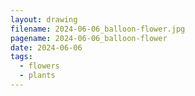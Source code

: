 ```yaml
---
layout: drawing
filename: 2024-06-06_balloon-flower.jpg
pagename: 2024-06-06_balloon-flower
date: 2024-06-06
tags:
  - flowers
  - plants
---
```

